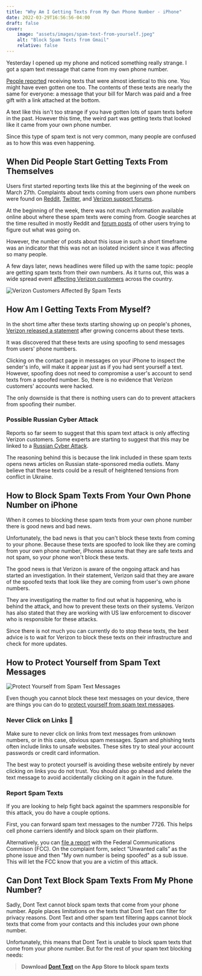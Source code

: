 ```yaml
---
title: "Why Am I Getting Texts From My Own Phone Number - iPhone"
date: 2022-03-29T16:56:56-04:00
draft: false
cover:
    image: "assets/images/spam-text-from-yourself.jpeg"
    alt: "Block Spam Texts from Gmail"
    relative: false 
---
```


Yesterday I opened up my phone and noticed something really strange. I got a spam text message that came from my own phone number. 

[People reported](https://www.usatoday.com/story/tech/2022/03/29/spam-texts-your-verizon-phone-number/7201358001/) receiving texts that were almost identical to this one. You might have even gotten one too. The contents of these texts are nearly the same for everyone: a message that your bill for March was paid and a free gift with a link attached at the bottom. 

A text like this isn't too strange if you have gotten lots of spam texts before in the past. However this time, the weird part was getting texts that looked like it came from your own phone number. 

Since this type of spam text is not very common, many people are confused as to how this was even happening.

## When Did People Start Getting Texts From Themselves

Users first started reporting texts like this at the beginning of the week on March 27th. Complaints about texts coming from users own phone numbers were found on [Reddit](https://www.reddit.com/r/Scams/comments/tq7h8d/i_received_a_text_message_from_my_own_phone_number/), [Twitter](https://twitter.com/jeremyzorek/status/1508631599998513154?s=20&t=BgoYmNSPbvNk0ZbXd09NTg), and [Verizon support forums](https://community.verizon.com/t5/Verizon-Messages/Spam-message-from-my-own-phone-number/m-p/1245499).

At the beginning of the week, there was not much information available online about where these spam texts were coming from. Google searches at the time resulted in mostly Reddit and [forum posts](https://discussions.apple.com/thread/253777126) of other users trying to figure out what was going on. 

However, the number of posts about this issue in such a short timeframe was an indicator that this was not an isolated incident since it was affecting so many people.

A few days later, news headlines were filled up with the same topic: people are getting spam texts from their own numbers. As it turns out, this was a wide spread event [affecting Verizon customers](https://www.theverge.com/2022/3/28/22999719/spam-texts-own-phone-number-verizon-att-tmobile) across the country. 

![Verizon Customers Affected By Spam Texts](/assets/images/verizon.jpeg#center "Verizon Customers Affected By Spam Texts")

## How Am I Getting Texts From Myself?

In the short time after these texts starting showing up on people's phones, [Verizon released a statement](https://www.theverge.com/2022/3/29/23001528/verizon-spam-texts-own-number-confirms-statement) after growing concerns about these texts. 

It was discovered that these texts are using spoofing to send messages from users' phone numbers.

Clicking on the contact page in messages on your iPhone to inspect the sender's info, will make it appear just as if you had sent yourself a text. However, spoofing does not need to compromise a user's account to send texts from a spoofed number. So, there is no evidence that Verizon customers' accounts were hacked.

The only downside is that there is nothing users can do to prevent attackers from spoofing their number.

### Possible Russian Cyber Attack

Reports so far seem to suggest that this spam text attack is only affecting Verizon customers. Some experts are starting to suggest that this may be linked to a [Russian Cyber Attack](https://www.india.com/news/world/fears-of-russian-cyber-attack-on-us-as-american-mobile-users-get-spam-texts-from-own-numbers-5310791/). 

The reasoning behind this is because the link included in these spam texts opens news articles on Russian state-sponsored media outlets. Many believe that these texts could be a result of heightened tensions from conflict in Ukraine.

## How to Block Spam Texts From Your Own Phone Number on iPhone

When it comes to blocking these spam texts from your own phone number there is good news and bad news.

Unfortunately, the bad news is that you can't block these texts from coming to your phone. Because these texts are spoofed to look like they are coming from your own phone number, iPhones assume that they are safe texts and not spam, so your phone won't block these texts. 

The good news is that Verizon is aware of the ongoing attack and has started an investigation. In their statement, Verizon said that they are aware of the spoofed texts that look like they are coming from user's own phone numbers.

They are investigating the matter to find out what is happening, who is behind the attack, and how to prevent these texts on their systems. Verizon has also stated that they are working with US law enforcement to discover who is responsible for these attacks.

Since there is not much you can currently do to stop these texts, the best advice is to wait for Verizon to block these texts on their infrastructure and check for more updates.

## How to Protect Yourself from Spam Text Messages

![Protect Yourself from Spam Text Messages](/assets/images/are-spam-text-messages-dangerous-banner.png#center "Protect Yourself from Spam Text Messages")

Even though you cannot block these text messages on your device, there are things you can do to [protect yourself from spam text messages](/blog/are-spam-text-messages-dangerous).

### Never Click on Links 🛑

Make sure to never click on links from text messages from unknown numbers, or in this case, obvious spam messages. Spam and phishing texts often include links to unsafe websites. These sites try to steal your account passwords or credit card information.

The best way to protect yourself is avoiding these website entirely by never clicking on links you do not trust. You should also go ahead and delete the text message to avoid accidentally clicking on it again in the future.

### Report Spam Texts

If you are looking to help fight back against the spammers responsible for this attack, you do have a couple options.

First, you can forward spam text messages to the number 7726. This helps cell phone carriers identify and block spam on their platform.

Alternatively, you can [file a report](https://consumercomplaints.fcc.gov/hc/en-us/articles/360001201223) with the Federal Communications Commison (FCC). On the complaint form, select “Unwanted calls” as the phone issue and then "My own number is being spoofed" as a sub issue. This will let the FCC know that you are a victim of this attack.

## Can Dont Text Block Spam Texts From My Phone Number?

Sadly, Dont Text cannot block spam texts that come from your phone number. Apple places limitations on the texts that Dont Text can filter for privacy reasons. Dont Text and other spam text filtering apps cannot block texts that come from your contacts and this includes your own phone number. 

Unfortunately, this means that Dont Text is unable to block spam texts that come from your phone number. But for the rest of your spam text blocking needs: 

> **Download [Dont Text](https://apps.apple.com/us/app/dont-text/id1540836811) on the App Store to block spam texts**